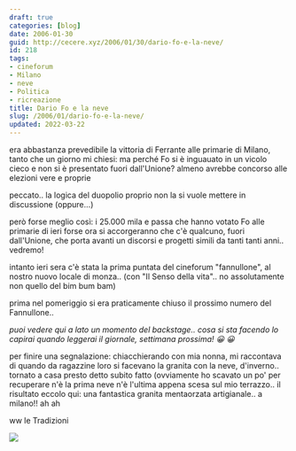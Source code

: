 ```yaml
---
draft: true
categories: [blog]
date: 2006-01-30
guid: http://cecere.xyz/2006/01/30/dario-fo-e-la-neve/
id: 218
tags:
- cineforum
- Milano
- neve
- Politica
- ricreazione
title: Dario Fo e la neve
slug: /2006/01/dario-fo-e-la-neve/
updated: 2022-03-22
---
```


era abbastanza prevedibile la vittoria di Ferrante alle primarie di Milano, tanto che un giorno mi chiesi: ma perché Fo si è inguauato in un vicolo cieco e non si è presentato fuori dall'Unione? almeno avrebbe concorso alle elezioni vere e proprie

peccato.. la logica del duopolio proprio non la si vuole mettere in discussione (oppure…)

però forse meglio così: i 25.000 mila e passa che hanno votato Fo alle primarie di ieri forse ora si accorgeranno che c'è qualcuno, fuori dall'Unione, che porta avanti un discorsi e progetti simili da tanti tanti anni.. vedremo!

intanto ieri sera c'è stata la prima puntata del cineforum "fannullone", al nostro nuovo locale di monza.. (con "Il Senso della vita".. no assolutamente non quello del bim bum bam)
  
prima nel pomeriggio si era praticamente chiuso il prossimo numero del Fannullone..
  
<img src='/wp-content/backstage_fannullone.jpg' alt='' align="left" />_puoi vedere qui a lato un momento del backstage.. cosa si sta facendo lo capirai quando leggerai il giornale, settimana prossima! 😀 😀_

per finire una segnalazione: chiacchierando con mia nonna, mi raccontava di quando da ragazzine loro si facevano la granita con la neve, d'inverno.. tornato a casa presto detto subito fatto (ovviamente ho scavato un po' per recuperare n'è la prima neve n'è l'ultima appena scesa sul mio terrazzo.. il risultato eccolo qui: una fantastica granita mentaorzata artigianale.. a milano!! ah ah

ww le Tradizioni
  
![](/wp-content/granita_di_neve.jpg)